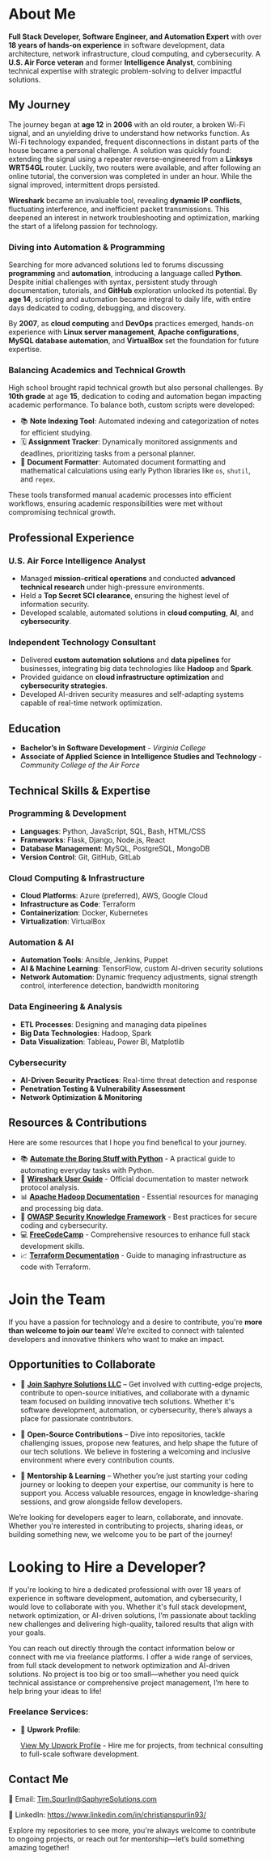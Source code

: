 # About Me

**Full Stack Developer, Software Engineer, and Automation Expert** with over **18 years of hands-on experience** in software development, data architecture, network infrastructure, cloud computing, and cybersecurity. A **U.S. Air Force veteran** and former **Intelligence Analyst**, combining technical expertise with strategic problem-solving to deliver impactful solutions.

## My Journey

The journey began at **age 12** in **2006** with an old router, a broken Wi-Fi signal, and an unyielding drive to understand how networks function. As Wi-Fi technology expanded, frequent disconnections in distant parts of the house became a personal challenge. A solution was quickly found: extending the signal using a repeater reverse-engineered from a **Linksys WRT54GL** router. Luckily, two routers were available, and after following an online tutorial, the conversion was completed in under an hour. While the signal improved, intermittent drops persisted.

**Wireshark** became an invaluable tool, revealing **dynamic IP conflicts**, fluctuating interference, and inefficient packet transmissions. This deepened an interest in network troubleshooting and optimization, marking the start of a lifelong passion for technology.

### Diving into Automation & Programming

Searching for more advanced solutions led to forums discussing **programming** and **automation**, introducing a language called **Python**. Despite initial challenges with syntax, persistent study through documentation, tutorials, and **GitHub** exploration unlocked its potential. By **age 14**, scripting and automation became integral to daily life, with entire days dedicated to coding, debugging, and discovery.

By **2007**, as **cloud computing** and **DevOps** practices emerged, hands-on experience with **Linux server management**, **Apache configurations**, **MySQL database automation**, and **VirtualBox** set the foundation for future expertise.

### Balancing Academics and Technical Growth

High school brought rapid technical growth but also personal challenges. By **10th grade** at age **15**, dedication to coding and automation began impacting academic performance. To balance both, custom scripts were developed:

- 📚 **Note Indexing Tool**: Automated indexing and categorization of notes for efficient studying.
- 🗓️ **Assignment Tracker**: Dynamically monitored assignments and deadlines, prioritizing tasks from a personal planner.
- 📄 **Document Formatter**: Automated document formatting and mathematical calculations using early Python libraries like `os`, `shutil`, and `regex`.

These tools transformed manual academic processes into efficient workflows, ensuring academic responsibilities were met without compromising technical growth.

## Professional Experience

### U.S. Air Force Intelligence Analyst

- Managed **mission-critical operations** and conducted **advanced technical research** under high-pressure environments.
- Held a **Top Secret SCI clearance**, ensuring the highest level of information security.
- Developed scalable, automated solutions in **cloud computing**, **AI**, and **cybersecurity**.

### Independent Technology Consultant

- Delivered **custom automation solutions** and **data pipelines** for businesses, integrating big data technologies like **Hadoop** and **Spark**.
- Provided guidance on **cloud infrastructure optimization** and **cybersecurity strategies**.
- Developed AI-driven security measures and self-adapting systems capable of real-time network optimization.

## Education

- **Bachelor’s in Software Development** - *Virginia College*
- **Associate of Applied Science in Intelligence Studies and Technology** - *Community College of the Air Force*

## Technical Skills & Expertise

### Programming & Development

- **Languages**: Python, JavaScript, SQL, Bash, HTML/CSS
- **Frameworks**: Flask, Django, Node.js, React
- **Database Management**: MySQL, PostgreSQL, MongoDB
- **Version Control**: Git, GitHub, GitLab

### Cloud Computing & Infrastructure

- **Cloud Platforms**: Azure (preferred), AWS, Google Cloud
- **Infrastructure as Code**: Terraform
- **Containerization**: Docker, Kubernetes
- **Virtualization**: VirtualBox

### Automation & AI

- **Automation Tools**: Ansible, Jenkins, Puppet
- **AI & Machine Learning**: TensorFlow, custom AI-driven security solutions
- **Network Automation**: Dynamic frequency adjustments, signal strength control, interference detection, bandwidth monitoring

### Data Engineering & Analysis

- **ETL Processes**: Designing and managing data pipelines
- **Big Data Technologies**: Hadoop, Spark
- **Data Visualization**: Tableau, Power BI, Matplotlib

### Cybersecurity

- **AI-Driven Security Practices**: Real-time threat detection and response
- **Penetration Testing & Vulnerability Assessment**
- **Network Optimization & Monitoring**

## Resources & Contributions

Here are some resources that I hope you find benefical to your journey.

- 📚 **[Automate the Boring Stuff with Python](https://automatetheboringstuff.com/)** - A practical guide to automating everyday tasks with Python.
- 🔧 **[Wireshark User Guide](https://www.wireshark.org/docs/wsug_html_chunked/)** - Official documentation to master network protocol analysis.
- 📊 **[Apache Hadoop Documentation](https://hadoop.apache.org/docs/)** - Essential resources for managing and processing big data.
- 🔐 **[OWASP Security Knowledge Framework](https://owasp.org/www-project-security-knowledge-framework/)** - Best practices for secure coding and cybersecurity.
- 💻 **[FreeCodeCamp](https://www.freecodecamp.org/)** - Comprehensive resources to enhance full stack development skills.
- 📈 **[Terraform Documentation](https://developer.hashicorp.com/terraform/docs)** - Guide to managing infrastructure as code with Terraform.

 # Join the Team

If you have a passion for technology and a desire to contribute, you're **more than welcome to join our team**! We’re excited to connect with talented developers and innovative thinkers who want to make an impact.

## Opportunities to Collaborate

- 🔹 [**Join Saphyre Solutions LLC**](https://github.com/Saphyre-Solutions-LLC)
  – Get involved with cutting-edge projects, contribute to open-source initiatives, and collaborate with a dynamic team focused on building innovative tech solutions. Whether it's software development, automation, or cybersecurity, there’s always a place for passionate contributors.

- 🔹 **Open-Source Contributions**
  – Dive into repositories, tackle challenging issues, propose new features, and help shape the future of our tech solutions. We believe in fostering a welcoming and inclusive environment where every contribution counts.

- 🔹 **Mentorship & Learning**
  – Whether you’re just starting your coding journey or looking to deepen your expertise, our community is here to support you. Access valuable resources, engage in knowledge-sharing sessions, and grow alongside fellow developers.

We’re looking for developers eager to learn, collaborate, and innovate. Whether you're interested in contributing to projects, sharing ideas, or building something new, we welcome you to be part of the journey!

# Looking to Hire a Developer?

If you're looking to hire a dedicated professional with over 18 years of experience in software development, automation, and cybersecurity, I would love to collaborate with you. Whether it's full stack development, network optimization, or AI-driven solutions, I’m passionate about tackling new challenges and delivering high-quality, tailored results that align with your goals.

You can reach out directly through the contact information below or connect with me via freelance platforms. I offer a wide range of services, from full stack development to network optimization and AI-driven solutions. No project is too big or too small—whether you need quick technical assistance or comprehensive project management, I’m here to help bring your ideas to life!

### Freelance Services:

- 💼 **Upwork Profile**:

  [View My Upwork Profile](https://www.upwork.com/fl/~01bd59d8139d6c7dd1?mp_source=share) - Hire me for projects, from technical consulting to full-scale software development.

## Contact Me

📧 Email: Tim.Spurlin@SaphyreSolutions.com

💼 LinkedIn: https://www.linkedin.com/in/christianspurlin93/

Explore my repositories to see more, you're always welcome to contribute to ongoing projects, or reach out for mentorship—let’s build something amazing together!


